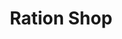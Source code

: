 ---
title: "Ration Shop"
url: /edappon/ration-shop-state-highway-edappon-para/
shop: convenience
---